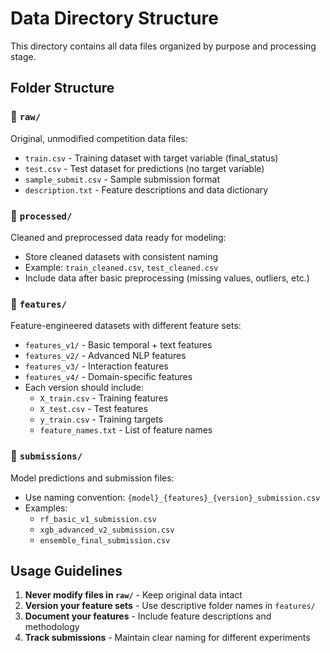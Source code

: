 # Data Directory Structure

This directory contains all data files organized by purpose and processing stage.

## Folder Structure

### 📁 `raw/`
Original, unmodified competition data files:
- `train.csv` - Training dataset with target variable (final_status)
- `test.csv` - Test dataset for predictions (no target variable)
- `sample_submit.csv` - Sample submission format
- `description.txt` - Feature descriptions and data dictionary

### 📁 `processed/`
Cleaned and preprocessed data ready for modeling:
- Store cleaned datasets with consistent naming
- Example: `train_cleaned.csv`, `test_cleaned.csv`
- Include data after basic preprocessing (missing values, outliers, etc.)

### 📁 `features/`
Feature-engineered datasets with different feature sets:
- `features_v1/` - Basic temporal + text features
- `features_v2/` - Advanced NLP features
- `features_v3/` - Interaction features
- `features_v4/` - Domain-specific features
- Each version should include:
  - `X_train.csv` - Training features
  - `X_test.csv` - Test features
  - `y_train.csv` - Training targets
  - `feature_names.txt` - List of feature names

### 📁 `submissions/`
Model predictions and submission files:
- Use naming convention: `{model}_{features}_{version}_submission.csv`
- Examples:
  - `rf_basic_v1_submission.csv`
  - `xgb_advanced_v2_submission.csv`
  - `ensemble_final_submission.csv`

## Usage Guidelines

1. **Never modify files in `raw/`** - Keep original data intact
2. **Version your feature sets** - Use descriptive folder names in `features/`
3. **Document your features** - Include feature descriptions and methodology
4. **Track submissions** - Maintain clear naming for different experiments